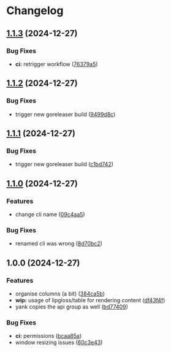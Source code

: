 # Changelog

## [1.1.3](https://github.com/brunoluiz/crossplane-trace-explorer/compare/v1.1.2...v1.1.3) (2024-12-27)


### Bug Fixes

* **ci:** retrigger workflow ([76379a5](https://github.com/brunoluiz/crossplane-trace-explorer/commit/76379a563240855107fff26ddc2d453d7ee3ecf2))

## [1.1.2](https://github.com/brunoluiz/crossplane-trace-explorer/compare/v1.1.1...v1.1.2) (2024-12-27)


### Bug Fixes

* trigger new goreleaser build ([9499d8c](https://github.com/brunoluiz/crossplane-trace-explorer/commit/9499d8c8614e68d2e997d8f03d438058562e11e4))

## [1.1.1](https://github.com/brunoluiz/crossplane-trace-explorer/compare/v1.1.0...v1.1.1) (2024-12-27)


### Bug Fixes

* trigger new goreleaser build ([c1bd742](https://github.com/brunoluiz/crossplane-trace-explorer/commit/c1bd742fb1b10c32792a6d58949d6bf21539d266))

## [1.1.0](https://github.com/brunoluiz/crossplane-trace-explorer/compare/v1.0.0...v1.1.0) (2024-12-27)


### Features

* change cli name ([09c4aa5](https://github.com/brunoluiz/crossplane-trace-explorer/commit/09c4aa5db2ff3ac5109cd5fd64842b6a71797c58))


### Bug Fixes

* renamed cli was wrong ([8d70bc2](https://github.com/brunoluiz/crossplane-trace-explorer/commit/8d70bc208e1e4311dacc2114eb3adb24f2882108))

## 1.0.0 (2024-12-27)


### Features

* organise columns (a bit) ([384ca5b](https://github.com/brunoluiz/crossplane-trace-explorer/commit/384ca5b1c8dbc547ca611522564eb8d21a10e881))
* **wip:** usage of lipgloss/table for rendering content ([df43f4f](https://github.com/brunoluiz/crossplane-trace-explorer/commit/df43f4feeadec9a10d83105ec86897ab7203b218))
* yank copies the api group as well ([bd77409](https://github.com/brunoluiz/crossplane-trace-explorer/commit/bd7740985adfb6aa29c70c0ed8b7ac64fc9bd09f))


### Bug Fixes

* **ci:** permissions ([bcaa85a](https://github.com/brunoluiz/crossplane-trace-explorer/commit/bcaa85abad0669dfd9178e72eff6d45aefbe3939))
* window resizing issues ([60c3e43](https://github.com/brunoluiz/crossplane-trace-explorer/commit/60c3e43febfd45e9802d7617dd3171135c18f1df))
